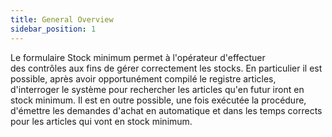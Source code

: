 ```yaml
---
title: General Overview
sidebar_position: 1
---
```


Le formulaire Stock minimum permet à l'opérateur d'effectuer des contrôles aux fins de gérer correctement les stocks. En particulier il est possible, après avoir opportunément compilé le registre articles, d'interroger le système pour rechercher les articles qu'en futur iront en stock minimum. Il est en outre possible, une fois exécutée la procédure, d'émettre les demandes d'achat en automatique et dans les temps corrects pour les articles qui vont en stock minimum.






